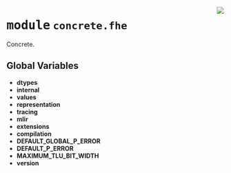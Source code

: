 <!-- markdownlint-disable -->

<a href="../../../../concrete-ml/.venv/lib/python3.9/site-packages/concrete/fhe/__init__.py#L0"><img align="right" style="float:right;" src="https://img.shields.io/badge/-source-cccccc?style=flat-square"></a>

# <kbd>module</kbd> `concrete.fhe`
Concrete. 

**Global Variables**
---------------
- **dtypes**
- **internal**
- **values**
- **representation**
- **tracing**
- **mlir**
- **extensions**
- **compilation**
- **DEFAULT_GLOBAL_P_ERROR**
- **DEFAULT_P_ERROR**
- **MAXIMUM_TLU_BIT_WIDTH**
- **version**


